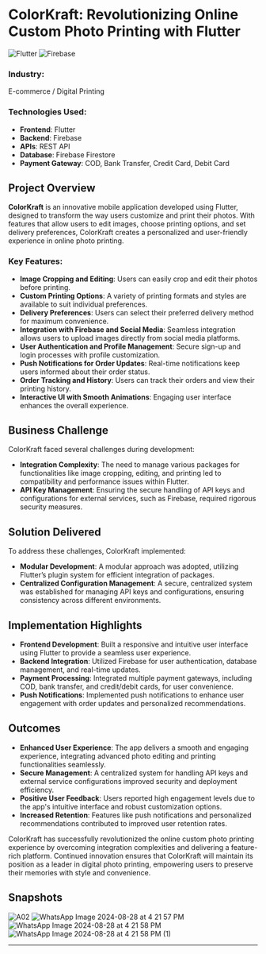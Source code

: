 # ColorKraft: Revolutionizing Online Custom Photo Printing with Flutter

![Flutter](https://img.shields.io/badge/Flutter-02569B?style=flat&logo=flutter&logoColor=white)
![Firebase](https://img.shields.io/badge/Firebase-FFCA28?style=flat&logo=firebase&logoColor=white)

### Industry:
E-commerce / Digital Printing

### Technologies Used:
- **Frontend**: Flutter
- **Backend**: Firebase
- **APIs**: REST API
- **Database**: Firebase Firestore
- **Payment Gateway**: COD, Bank Transfer, Credit Card, Debit Card

## Project Overview
**ColorKraft** is an innovative mobile application developed using Flutter, designed to transform the way users customize and print their photos. With features that allow users to edit images, choose printing options, and set delivery preferences, ColorKraft creates a personalized and user-friendly experience in online photo printing.

### Key Features:
- **Image Cropping and Editing**: Users can easily crop and edit their photos before printing.
- **Custom Printing Options**: A variety of printing formats and styles are available to suit individual preferences.
- **Delivery Preferences**: Users can select their preferred delivery method for maximum convenience.
- **Integration with Firebase and Social Media**: Seamless integration allows users to upload images directly from social media platforms.
- **User Authentication and Profile Management**: Secure sign-up and login processes with profile customization.
- **Push Notifications for Order Updates**: Real-time notifications keep users informed about their order status.
- **Order Tracking and History**: Users can track their orders and view their printing history.
- **Interactive UI with Smooth Animations**: Engaging user interface enhances the overall experience.

## Business Challenge
ColorKraft faced several challenges during development:
- **Integration Complexity**: The need to manage various packages for functionalities like image cropping, editing, and printing led to compatibility and performance issues within Flutter.
- **API Key Management**: Ensuring the secure handling of API keys and configurations for external services, such as Firebase, required rigorous security measures.

## Solution Delivered
To address these challenges, ColorKraft implemented:
- **Modular Development**: A modular approach was adopted, utilizing Flutter’s plugin system for efficient integration of packages.
- **Centralized Configuration Management**: A secure, centralized system was established for managing API keys and configurations, ensuring consistency across different environments.

## Implementation Highlights
- **Frontend Development**: Built a responsive and intuitive user interface using Flutter to provide a seamless user experience.
- **Backend Integration**: Utilized Firebase for user authentication, database management, and real-time updates.
- **Payment Processing**: Integrated multiple payment gateways, including COD, bank transfer, and credit/debit cards, for user convenience.
- **Push Notifications**: Implemented push notifications to enhance user engagement with order updates and personalized recommendations.

## Outcomes
- **Enhanced User Experience**: The app delivers a smooth and engaging experience, integrating advanced photo editing and printing functionalities seamlessly.
- **Secure Management**: A centralized system for handling API keys and external service configurations improved security and deployment efficiency.
- **Positive User Feedback**: Users reported high engagement levels due to the app's intuitive interface and robust customization options.
- **Increased Retention**: Features like push notifications and personalized recommendations contributed to improved user retention rates.

ColorKraft has successfully revolutionized the online custom photo printing experience by overcoming integration complexities and delivering a feature-rich platform. Continued innovation ensures that ColorKraft will maintain its position as a leader in digital photo printing, empowering users to preserve their memories with style and convenience.

##   Snapshots
![A02](https://github.com/user-attachments/assets/880c497c-659b-491d-99ac-c0e6b7932c7e)
![WhatsApp Image 2024-08-28 at 4 21 57 PM](https://github.com/user-attachments/assets/31a32bdc-dd6a-42b3-921d-9376d436b1f7)
![WhatsApp Image 2024-08-28 at 4 21 58 PM](https://github.com/user-attachments/assets/524442a8-c04b-4c89-95a4-e644febe6b72)
![WhatsApp Image 2024-08-28 at 4 21 58 PM (1)](https://github.com/user-attachments/assets/8cca427a-7ba4-417c-8f7e-a3dea2129a6a)


--- 

